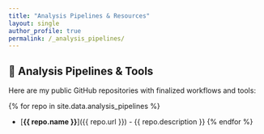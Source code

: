 ```yaml
---
title: "Analysis Pipelines & Resources"
layout: single
author_profile: true
permalink: /_analysis_pipelines/
---
```


## 🔬 Analysis Pipelines & Tools

Here are my public GitHub repositories with finalized workflows and tools:

{% for repo in site.data.analysis_pipelines %}
- [**{{ repo.name }}**]({{ repo.url }}) - {{ repo.description }}
{% endfor %}
